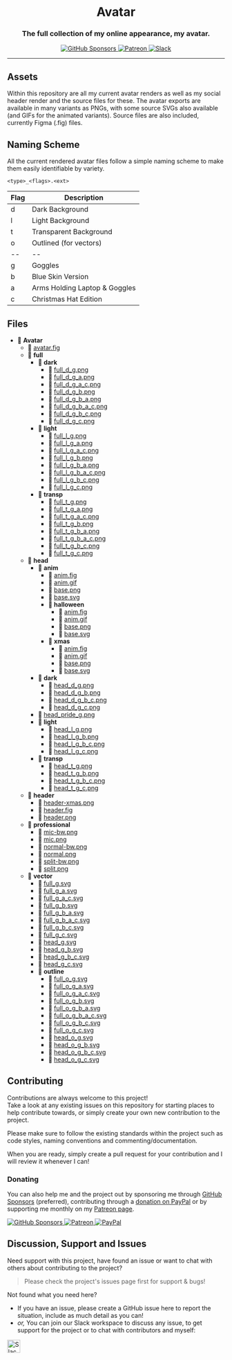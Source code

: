 <!-- Source: https://github.com/MattIPv4/template/blob/master/README.md -->

<!-- Title -->
<h1 align="center" id="Avatar">
    Avatar
</h1>

<!-- Tag line -->
<h3 align="center">The full collection of my online appearance, my avatar.</h3>

<!-- Badges -->
<p align="center">
    <a href="https://github.com/users/MattIPv4/sponsorship" target="_blank">
        <img src="https://img.shields.io/badge/GitHub%20Sponsors-MattIPv4-blue.svg?style=flat-square" alt="GitHub Sponsors"/>
    </a>
    <a href="http://patreon.mattcowley.co.uk/" target="_blank">
        <img src="https://img.shields.io/badge/Patreon-IPv4-blue.svg?style=flat-square" alt="Patreon"/>
    </a>
    <a href="http://slack.mattcowley.co.uk/" target="_blank">
        <img src="https://img.shields.io/badge/Slack-MattIPv4-blue.svg?style=flat-square" alt="Slack"/>
    </a>
</p>

----

<!-- Content -->
## Assets

Within this repository are all my current avatar renders as well as my social header render and the source files for these.
The avatar exports are available in many variants as PNGs, with some source SVGs also available (and GIFs for the animated variants).
Source files are also included, currently Figma (.fig) files.

## Naming Scheme

All the current rendered avatar files follow a simple naming scheme to make them easily identifiable by variety.

`<type>_<flags>.<ext>`

| Flag | Description |
|------|-------------|
| d | Dark Background |
| l | Light Background |
| t | Transparent Background |
| o | Outlined (for vectors) |
| -- | -- |
| g | Goggles |
| b | Blue Skin Version |
| a | Arms Holding Laptop & Goggles |
| c | Christmas Hat Edition |

## Files

<!-- Generated with https://github.com/michalbe/md-file-tree -->
<!-- npx -y md-file-tree -e -->
<!-- Ignores CNAME, *.md -->

- 📂 __Avatar__
   - 📄 [avatar.fig](avatar.fig)
   - 📂 __full__
     - 📂 __dark__
       - 📄 [full\_d\_g.png](full/dark/full_d_g.png)
       - 📄 [full\_d\_g\_a.png](full/dark/full_d_g_a.png)
       - 📄 [full\_d\_g\_a\_c.png](full/dark/full_d_g_a_c.png)
       - 📄 [full\_d\_g\_b.png](full/dark/full_d_g_b.png)
       - 📄 [full\_d\_g\_b\_a.png](full/dark/full_d_g_b_a.png)
       - 📄 [full\_d\_g\_b\_a\_c.png](full/dark/full_d_g_b_a_c.png)
       - 📄 [full\_d\_g\_b\_c.png](full/dark/full_d_g_b_c.png)
       - 📄 [full\_d\_g\_c.png](full/dark/full_d_g_c.png)
     - 📂 __light__
       - 📄 [full\_l\_g.png](full/light/full_l_g.png)
       - 📄 [full\_l\_g\_a.png](full/light/full_l_g_a.png)
       - 📄 [full\_l\_g\_a\_c.png](full/light/full_l_g_a_c.png)
       - 📄 [full\_l\_g\_b.png](full/light/full_l_g_b.png)
       - 📄 [full\_l\_g\_b\_a.png](full/light/full_l_g_b_a.png)
       - 📄 [full\_l\_g\_b\_a\_c.png](full/light/full_l_g_b_a_c.png)
       - 📄 [full\_l\_g\_b\_c.png](full/light/full_l_g_b_c.png)
       - 📄 [full\_l\_g\_c.png](full/light/full_l_g_c.png)
     - 📂 __transp__
       - 📄 [full\_t\_g.png](full/transp/full_t_g.png)
       - 📄 [full\_t\_g\_a.png](full/transp/full_t_g_a.png)
       - 📄 [full\_t\_g\_a\_c.png](full/transp/full_t_g_a_c.png)
       - 📄 [full\_t\_g\_b.png](full/transp/full_t_g_b.png)
       - 📄 [full\_t\_g\_b\_a.png](full/transp/full_t_g_b_a.png)
       - 📄 [full\_t\_g\_b\_a\_c.png](full/transp/full_t_g_b_a_c.png)
       - 📄 [full\_t\_g\_b\_c.png](full/transp/full_t_g_b_c.png)
       - 📄 [full\_t\_g\_c.png](full/transp/full_t_g_c.png)
   - 📂 __head__
     - 📂 __anim__
       - 📄 [anim.fig](head/anim/anim.fig)
       - 📄 [anim.gif](head/anim/anim.gif)
       - 📄 [base.png](head/anim/base.png)
       - 📄 [base.svg](head/anim/base.svg)
       - 📂 __halloween__
         - 📄 [anim.fig](head/anim/halloween/anim.fig)
         - 📄 [anim.gif](head/anim/halloween/anim.gif)
         - 📄 [base.png](head/anim/halloween/base.png)
         - 📄 [base.svg](head/anim/halloween/base.svg)
       - 📂 __xmas__
         - 📄 [anim.fig](head/anim/xmas/anim.fig)
         - 📄 [anim.gif](head/anim/xmas/anim.gif)
         - 📄 [base.png](head/anim/xmas/base.png)
         - 📄 [base.svg](head/anim/xmas/base.svg)
     - 📂 __dark__
       - 📄 [head\_d\_g.png](head/dark/head_d_g.png)
       - 📄 [head\_d\_g\_b.png](head/dark/head_d_g_b.png)
       - 📄 [head\_d\_g\_b\_c.png](head/dark/head_d_g_b_c.png)
       - 📄 [head\_d\_g\_c.png](head/dark/head_d_g_c.png)
     - 📄 [head\_pride\_g.png](head/head_pride_g.png)
     - 📂 __light__
       - 📄 [head\_l\_g.png](head/light/head_l_g.png)
       - 📄 [head\_l\_g\_b.png](head/light/head_l_g_b.png)
       - 📄 [head\_l\_g\_b\_c.png](head/light/head_l_g_b_c.png)
       - 📄 [head\_l\_g\_c.png](head/light/head_l_g_c.png)
     - 📂 __transp__
       - 📄 [head\_t\_g.png](head/transp/head_t_g.png)
       - 📄 [head\_t\_g\_b.png](head/transp/head_t_g_b.png)
       - 📄 [head\_t\_g\_b\_c.png](head/transp/head_t_g_b_c.png)
       - 📄 [head\_t\_g\_c.png](head/transp/head_t_g_c.png)
   - 📂 __header__
     - 📄 [header\-xmas.png](header/header-xmas.png)
     - 📄 [header.fig](header/header.fig)
     - 📄 [header.png](header/header.png)
   - 📂 __professional__
     - 📄 [mic\-bw.png](professional/mic-bw.png)
     - 📄 [mic.png](professional/mic.png)
     - 📄 [normal\-bw.png](professional/normal-bw.png)
     - 📄 [normal.png](professional/normal.png)
     - 📄 [split\-bw.png](professional/split-bw.png)
     - 📄 [split.png](professional/split.png)
   - 📂 __vector__
     - 📄 [full\_g.svg](vector/full_g.svg)
     - 📄 [full\_g\_a.svg](vector/full_g_a.svg)
     - 📄 [full\_g\_a\_c.svg](vector/full_g_a_c.svg)
     - 📄 [full\_g\_b.svg](vector/full_g_b.svg)
     - 📄 [full\_g\_b\_a.svg](vector/full_g_b_a.svg)
     - 📄 [full\_g\_b\_a\_c.svg](vector/full_g_b_a_c.svg)
     - 📄 [full\_g\_b\_c.svg](vector/full_g_b_c.svg)
     - 📄 [full\_g\_c.svg](vector/full_g_c.svg)
     - 📄 [head\_g.svg](vector/head_g.svg)
     - 📄 [head\_g\_b.svg](vector/head_g_b.svg)
     - 📄 [head\_g\_b\_c.svg](vector/head_g_b_c.svg)
     - 📄 [head\_g\_c.svg](vector/head_g_c.svg)
     - 📂 __outline__
       - 📄 [full\_o\_g.svg](vector/outline/full_o_g.svg)
       - 📄 [full\_o\_g\_a.svg](vector/outline/full_o_g_a.svg)
       - 📄 [full\_o\_g\_a\_c.svg](vector/outline/full_o_g_a_c.svg)
       - 📄 [full\_o\_g\_b.svg](vector/outline/full_o_g_b.svg)
       - 📄 [full\_o\_g\_b\_a.svg](vector/outline/full_o_g_b_a.svg)
       - 📄 [full\_o\_g\_b\_a\_c.svg](vector/outline/full_o_g_b_a_c.svg)
       - 📄 [full\_o\_g\_b\_c.svg](vector/outline/full_o_g_b_c.svg)
       - 📄 [full\_o\_g\_c.svg](vector/outline/full_o_g_c.svg)
       - 📄 [head\_o\_g.svg](vector/outline/head_o_g.svg)
       - 📄 [head\_o\_g\_b.svg](vector/outline/head_o_g_b.svg)
       - 📄 [head\_o\_g\_b\_c.svg](vector/outline/head_o_g_b_c.svg)
       - 📄 [head\_o\_g\_c.svg](vector/outline/head_o_g_c.svg)

<!-- Contributing -->
## Contributing

Contributions are always welcome to this project!\
Take a look at any existing issues on this repository for starting places to help contribute towards, or simply create your own new contribution to the project.

Please make sure to follow the existing standards within the project such as code styles, naming conventions and commenting/documentation.

When you are ready, simply create a pull request for your contribution and I will review it whenever I can!

### Donating

You can also help me and the project out by sponsoring me through [GitHub Sponsors](https://github.com/users/MattIPv4/sponsorship) (preferred), contributing through a [donation on PayPal](http://paypal.mattcowley.co.uk/) or by supporting me monthly on my [Patreon page](http://patreon.mattcowley.co.uk/).
<p>
    <a href="https://github.com/users/MattIPv4/sponsorship" target="_blank">
        <img src="https://img.shields.io/badge/GitHub%20Sponsors-MattIPv4-blue.svg?logo=github&logoColor=FFF&style=flat-square" alt="GitHub Sponsors"/>
    </a>
    <a href="http://patreon.mattcowley.co.uk/" target="_blank">
        <img src="https://img.shields.io/badge/Patreon-IPv4-blue.svg?logo=patreon&logoColor=F96854&style=flat-square" alt="Patreon"/>
    </a>
    <a href="http://paypal.mattcowley.co.uk/" target="_blank">
        <img src="https://img.shields.io/badge/PayPal-Matt%20(IPv4)%20Cowley-blue.svg?logo=paypal&logoColor=00457C&style=flat-square" alt="PayPal"/>
    </a>
</p>

<!-- Discussion & Support -->
## Discussion, Support and Issues

Need support with this project, have found an issue or want to chat with others about contributing to the project?
> Please check the project's issues page first for support & bugs!

Not found what you need here?

* If you have an issue, please create a GitHub issue here to report the situation, include as much detail as you can!
* _or,_ You can join our Slack workspace to discuss any issue, to get support for the project or to chat with contributors and myself:

<a href="http://slack.mattcowley.co.uk/" target="_blank">
    <img src="https://img.shields.io/badge/Slack-MattIPv4-blue.svg?logo=slack&logoColor=blue&style=flat-square" alt="Slack" height="30">
</a>
